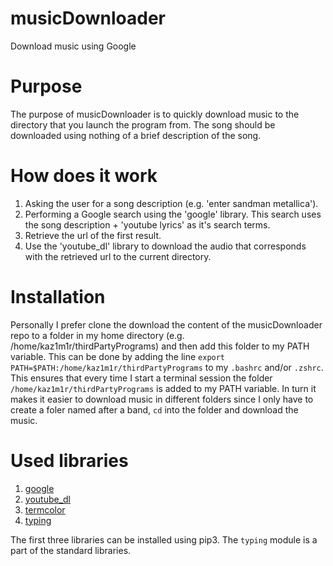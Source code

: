# musicDownloader
Download music using Google

# Purpose
The purpose of musicDownloader is to quickly download music to the directory that you launch the program from. The song should be downloaded using nothing of a brief description of the song.

# How does it work
1. Asking the user for a song description (e.g. 'enter sandman metallica').
2. Performing a Google search using the 'google' library. This search uses the song description + 'youtube lyrics' as it's search terms.
3. Retrieve the url of the first result.
4. Use the 'youtube_dl' library to download the audio that corresponds with the retrieved url to the current directory.

# Installation
Personally I prefer clone the download the content of the musicDownloader repo to a folder in my home directory (e.g. /home/kaz1m1r/thirdPartyPrograms) and then add this folder to my PATH variable. This can be done by adding the line ```export PATH=$PATH:/home/kaz1m1r/thirdPartyPrograms``` to my ```.bashrc``` and/or ```.zshrc```. This ensures that every time I start a terminal session the folder ```/home/kaz1m1r/thirdPartyPrograms``` is added to my PATH variable. In turn it makes it easier to download music in different folders since I only have to create a foler named after a band, ```cd``` into the folder and download the music.

# Used libraries
1. [google](https://pypi.org/project/googlesearch-python/)
2. [youtube_dl](https://youtube-dl.org/)
3. [termcolor](https://pypi.org/project/termcolor/)
4. [typing](https://docs.python.org/3/library/typing.html)

The first three libraries can be installed using pip3. The ```typing``` module is a part of the standard libraries.

